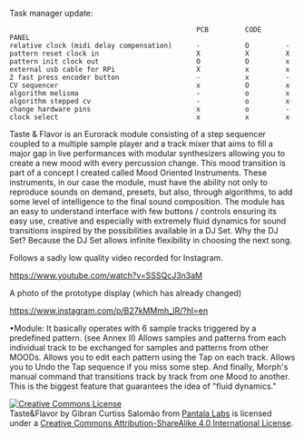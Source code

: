 Task manager update:
```
                                              PCB         CODE    PANEL
relative clock (midi delay compensation)      -           O         -
pattern reset clock in                        X           X         X
pattern init clock out                        O           O         x
external usb cable for RPi                    X           x         x
2 fast press encoder button                   -           x         -
CV sequencer                                  x           O         x
algorithm melisma                             -           o         x
algorithm stepped cv                          -           o         x
change hardware pins                          x           o         -
clock select                                  x           x         x

```

Taste & Flavor is an Eurorack module consisting of a step sequencer coupled to a multiple sample player and a track mixer that aims to fill a major gap in live performances with modular synthesizers allowing you to create a new mood with every percussion change. 
This mood transition is part of a concept I created called Mood Oriented Instruments. These instruments, in our case the module, must have the ability not only to reproduce sounds on demand, presets, but also, through algorithms, to add some level of intelligence to the final sound composition.
The module has an easy to understand interface with few buttons / controls ensuring its easy use, creative and especially with extremely fluid dynamics for sound transitions inspired by the possibilities available in a DJ Set. Why the DJ Set? Because the DJ Set allows infinite flexibility in choosing the next song.

Follows a sadly low quality video recorded for Instagram.

https://www.youtube.com/watch?v=SSSQcJ3n3aM

A photo of the prototype display (which has already changed)

https://www.instagram.com/p/B27kMMmh_lR/?hl=en

•Module:
It basically operates with 6 sample tracks triggered by a predefined pattern. (see Annex II)
Allows samples and patterns from each individual track to be exchanged for samples and patterns from other MOODs.
Allows you to edit each pattern using the Tap on each track.
Allows you to Undo the Tap sequence if you miss some step.
And finally, Morph's manual command that transitions track by track from one Mood to another. This is the biggest feature that guarantees the idea of "fluid dynamics."


<a rel="license" href="http://creativecommons.org/licenses/by-sa/4.0/">
<img alt="Creative Commons License" style="border-width:0" src="https://i.creativecommons.org/l/by-sa/4.0/88x31.png" /></a>
<br /><span xmlns:dct="http://purl.org/dc/terms/" property="dct:title">Taste&Flavor</span> by Gibran Curtiss Salomão from 
<a xmlns:cc="http://creativecommons.org/ns#" href="https://facebook.com/pantalalabs/" property="cc:attributionName" 
rel="cc:attributionURL">Pantala Labs</a> is licensed under a <a rel="license" href="http://creativecommons.org/licenses/by-sa/4.0/">
Creative Commons Attribution-ShareAlike 4.0 International License</a>.
